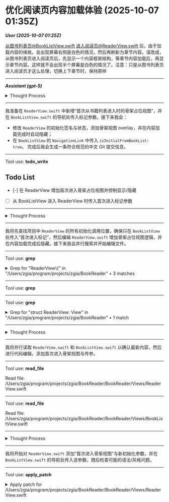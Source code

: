 <!-- Generated by SpecStory -->

<!-- cursor Session be6de37d-7f37-4878-bf04-4ea35a9f01ad (2025-10-07 01:35Z) -->

# 优化阅读页内容加载体验 (2025-10-07 01:35Z)

_**User (2025-10-07 01:25Z)**_

从图书列表页@BookListView.swift 进入阅读页@ReaderView.swift 后，由于加载内容的缘故。会出现屏幕右侧是白色的情况，然后再刷新为章节内容。请改成，从图书列表页进入阅读页后，先显示一个内容框架结构，等章节内容加载后，再显示章节内容。这样就不会出现半个屏幕是白色的情况了。注意：只是从图书列表页进入阅读页才这么处理，切换上下章节时，保持原样

---

_**Assistant (gpt-5)**_

<think><details><summary>Thought Process</summary>**Implementing content loading changes**

I realize we need to address the issue where transitioning from BookListView to ReaderView results in an empty space on the right due to pages being empty. To improve user experience, we're aiming to add a skeleton placeholder that displays while content loads, but this should only happen when entering from BookListView. For other transitions, like chapter switching, we’ll retain the original behavior. 

I’m thinking of passing a flag to indicate the navigation source and showing the skeleton overlay accordingly. It's essential to clarify how this plays out for other entry points as well.
**Improving navigation and skeleton display**

Currently, the navigation from BookListView to ReaderView uses a NavigationLink that sets the destination based on whether there’s a starting chapter. We need to focus on implementing a new initializer parameter in ReaderView called `showInitialSkeleton`, which defaults to false. 

This will only set to true when navigating from BookListView. The skeleton will be a simple shimmer placeholder that mimics a page layout with top and bottom controls. I’ll utilize a ZStack to toggle the skeleton view based on the loading state, ensuring it disappears once the content is ready.
**Addressing loading view and skeleton implementation**

During the initial load, before the pages are generated, the ScrollView shows a loading view that displays the text "reading.loading." The white space on the right could result from the left and right preview views or an overlay. To enhance the user experience, I plan to implement a skeleton layout with placeholders for titles and text, but only for the initial entry from BookListView. 

I’ll create a state variable, `isInitialEntry`, which will be set to true only when entering from BookListView. In ReaderView, the skeleton will show until the pages are loaded, disappearing once they are ready. I'll consider adding a conditional view for better management.
**Implementing state management in ReaderView**

In SwiftUI, I can manage state with a `let` property or a state variable. For the `ReaderView`, I'll set up a boolean property to indicate if the entry is from BookListView. 

In the initializer, I'll have a parameter `isInitialFromBookList`, defaulting to false. When the view appears, if this parameter is true, I’ll display the initial scaffold. Once the pages are loaded, I need to hide the scaffold but ensure it doesn't hide during chapter switching or prefetching, only triggering on the initial load.
**Implementing skeleton and layout adjustments**

While displaying the skeleton, I need to keep computing the pages but hide the ScrollView, making it invisible. The skeleton will overlay to disguise any white space, covering the content area and possibly hiding left and right preview views to enhance visibility. 

I’ll create a skeleton view using a VStack with rectangles to act as placeholders. The skeleton should appear only on the initial entry from BookListView and disappear once the pages are ready. Additionally, I'll adjust how changes in pages are handled to ensure the skeleton doesn’t remain visible unnecessarily. 

We'll proceed with modifications to both the ReaderView and BookListView to incorporate these features smoothly. I'll also set up a system to track progress and make sure to manage multiple overlays carefully.
**Running lint and preparing commit message**

I realize we need to run lints on edited files, although no specific tool exists for that. Using `read_lints` sounds like the way to go since it's recommended. I should also generate a Chinese Git commit message as part of my responsibilities. 

This commit message should reflect the updates made in the code, specifically for `ReaderView` and `BookListView`. I’ll need to implement the necessary code changes and then present the user with a relevant commit message snippet. 

Let’s focus on applying the patches to those files based on the outlined changes.</details></think>

---

我准备在 `ReaderView.swift` 中新增“首次从书籍列表进入时的骨架占位视图”，并在 `BookListView.swift` 的导航处传入标记参数。接下来我会：
- 修改 `ReaderView` 的初始化签名与状态，添加骨架视图 overlay，并在内容加载完成时自动隐藏；
- 在 `BookListView` 的 `NavigationLink` 中传入 `isInitialFromBookList: true`。
完成后我会生成一条符合规范的中文 Git 提交信息。

---

Tool use: **todo_write**

## Todo List

- [-] 在 ReaderView 增加首次进入骨架占位视图并控制显示/隐藏
- [ ] 从 BookListView 进入 ReaderView 时传入首次进入标记参数

---

<think><details><summary>Thought Process</summary>**Implementing content skeleton**

I’m thinking we need to make a change regarding the ReaderView to show a content framework skeleton while loading. This should only happen when coming from the BookListView; navigating between chapters shouldn’t trigger it. Currently, when the content is empty, the ScrollView shows a loading view, but there's a right-side white space issue likely caused by layout or offset settings. The user wants a placeholder skeleton layout instead of that white space. Now, I need to figure out how to detect the navigation from BookListView.
**Setting up skeleton in ReaderView**

I'm thinking of passing a flag when initializing the ReaderView to indicate if it’s being accessed from the BookListView. I’ll modify the initialization to include a parameter for this. Inside ReaderView, I'll add a state variable to control the skeleton display, hiding it once content loads. It's crucial to ensure that the skeleton only appears on the initial load from BookListView, not when switching chapters. I’ll implement a UI skeleton with gray bars to represent paragraphs and the title until the chapter content is ready to be displayed.
**Clarifying navigation sources for ReaderView**

I need to ensure that the skeleton in the ReaderView only appears when navigating specifically from the BookListView, while other navigation sources like Favorites or ChapterList should retain their normal behavior. I’ll modify the `BookListView.swift` file to pass the new flag when creating the ReaderView. I'll change the NavigationLink to include the flag when initializing ReaderView. Additionally, I should search the codebase to ensure that ReaderView is not being called from other locations, using both grep and codebase search tools as needed.
**Updating files for ReaderView**

I’m planning to run parallel searches with both grep and codebase_search to find all instances of ReaderView initialization. I’ll edit two specific files, keeping track of the TODO statuses as I work. In `ReaderView.swift`, I'll add a stored property to indicate whether it's initialized from the BookListView, defaulting to false so that other usages remain unaffected. The skeleton overlay will be shown only when loading content for the initial view. I need to set the state variable for showInitialSkeleton and ensure it's hidden once the content is ready, possibly using SwiftUI shapes for the skeleton overlay.
**Creating skeleton view and managing changes**

I’m considering using the `.redacted` modifier for placeholders in iOS 15. However, since it needs actual text, I might go for a simpler skeleton structure instead. I’ll design a `SkeletonPageView` with tinted rectangles to simulate the page layout while keeping dark mode in mind. It's essential to ensure this skeleton only appears when navigating from the BookListView with empty pages. I’ll also update the `BookListView` to pass the necessary flag and prepare a commit message in Chinese according to the workspace rules, while managing lints and applying changes carefully. Finally, I’ll run a parallel grep to identify other uses of `ReaderView`.</details></think>

---

我将先查找项目中 `ReaderView` 的所有初始化调用位置，确保只在 `BookListView` 处传入“首次进入标记”，然后编辑 `ReaderView.swift` 增加骨架占位视图逻辑，并在内容加载完成后隐藏。接下来我会并行搜索并开始编辑文件。

---

Tool use: **grep**

<details>
<summary>Grep for "ReaderView\(" in "/Users/zgia/program/projects/zgia/BookReader" • 3 matches</summary>

Output mode: content


| Content | Line |
|------|------|
| `ReaderView(chapter: startChapter)` | L192 |
| `destination: ReaderView(` | L74 |
| `destination: ReaderView(chapter: chapter)` | L115 |


</details>

---

Tool use: **grep**

---

Tool use: **grep**

<details>
<summary>Grep for "struct ReaderView: View" in "/Users/zgia/program/projects/zgia/BookReader" • 1 match</summary>

Output mode: content


| Content | Line |
|------|------|
| `struct ReaderView: View \{` | L4 |


</details>

---

<think><details><summary>Thought Process</summary>**Implementing skeleton overlay**

I'm considering implementing a skeleton overlay to show while the pages are loading. The ReaderView loads content when it appears. The issue of a white area seems connected to the ScrollView with an offset and empty pages. It sounds like users are encountering a problem where they see a white right side before refreshing content when they enter from the BookListView. I’m thinking the skeleton approach can help with a minimal overlay—maybe a shimmering placeholder view shaped like the content lines.
**Implementing skeleton view logic**

I want to create a state variable, `showInitialSkeleton`, to manage the display of a skeleton overlay. It could be based on whether it’s the initial load from the BookList and if loading is in progress. I’m thinking about using a VStack for the placeholder titles and lines using a redacted style. The skeleton should only show until the content loads for the first time, and I’ll hide it when the pages become non-empty. I’ll also need to consider how to set this state properly in the initializer.
**Setting skeleton view logic**

I need to set the initial value of `showInitialSkeleton` as a State variable with `_showInitialSkeleton = State(initialValue: isInitialFromBookList)`. For displaying the skeleton, I plan to overlay it in a ZStack while `showInitialSkeleton` is true, which will help hide the white areas as the main content loads.

When the pages are updated, I should turn off the skeleton. I can do this in the `onChange(of: pages)` closure by setting `showInitialSkeleton` to false if it's currently true and the new pages are not empty. I want to ensure the variable is accessible within that closure.
**Implementing skeleton view enhancements**

I recognize that if content is cached and we load pages quickly, the pages assignment will trigger the `onChange`, which is a good thing. However, showing the skeleton until the pages load could lead to flickering, so I’ll animate the skeleton fade-out using `.animation(.easeInOut(duration: 0.2), value: showInitialSkeleton)`. 

The skeleton view will consist of a ScrollView with a VStack, which includes a title rectangle and several line rectangles in a reading theme color. I'll use `.redacted` for a simpler look, ensuring the overlay only shows when `showInitialSkeleton` is true. This logic should apply only if it's the initial load from the book list.
**Updating skeleton overlay logic**

I need to declare `isInitialFromBookList` as a private property and initialize it to false in the `ReaderView`. I'll modify the `BookListView` to pass `isInitialFromBookList: true` when linking to `ReaderView`. This involves updating the initializer in `ReaderView` to accept this parameter. 

I'll ensure we hide the skeleton overlay in the `onChange(of: pages)` by setting `showInitialSkeleton` to false when new pages are loaded. The skeleton view function will be created to mimic the content frame, showing a filled VStack that spans the entire width. I want to integrate this overlay carefully within the existing layout while maintaining performance and avoiding gesture collisions. Finally, I'll perform code edits using the appropriate tool.
**Managing file edits and patches**

I need to ensure I read both `ReaderView.swift` and `BookListView.swift` using `read_file` before applying any patches since I haven't done that recently. The file is large, so I want to avoid potential mismatches. The `apply_patch` tool is recommended, but it could get complicated, so I'll prepare by reading both files first.

I'll be adding properties and modifying the initializer in `ReaderView`, also including an overlay for the skeleton view. Changes will be applied carefully to maintain structure, and I'll update `BookListView` accordingly. Once edits are made, I'll run lint checks on the modified files to ensure everything is in order.
**Updating todos and preparing commits**

I need to update my todos: I'll mark the Reader skeleton task as completed and set the BookList flag todo to in progress. Once I finish the edits, I can mark it as completed. The Git commit message should be in Chinese, but since the tool can't commit, I need to generate the appropriate commit message content.

I’ll also ensure to include status updates before any tool calls and include a summary for clarity. Let's run `functions.read_file` to read the contents of both files for editing.</details></think>

---

我将并行读取 `ReaderView.swift` 和 `BookListView.swift` 以确认最新内容，然后进行代码编辑，添加首次进入骨架视图与传参。

---

Tool use: **read_file**

Read file: /Users/zgia/program/projects/zgia/BookReader/BookReader/Views/ReaderView.swift

---

Tool use: **read_file**

Read file: /Users/zgia/program/projects/zgia/BookReader/BookReader/Views/BookListView.swift

---

<think><details><summary>Thought Process</summary>**Implementing skeleton view in ReaderView**

I'm working on making the skeleton view visible only when navigating from BookListView to ReaderView during the initial load. Currently, ReaderView shows a contentScrollView, but there's this annoying white space on the right when the pages are empty. We want to display a skeletal structure for the pages instead of that white space. It seems the white area may be from the rightPreviewView or drag offsets, but there shouldn't be any offsets on initial load.
**Implementing skeleton view on entry**

I need to show a content frame skeleton when entering ReaderView from BookListView. To do this, I plan to pass a flag, `isInitialFromBookList`, when navigating. This means modifying the current ReaderView initializer to accept a new parameter. I'll create a state variable called `showInitialSkeleton` to control the overlay display. The skeleton view will be added above the contentScrollView, featuring placeholder rectangles with a shimmering effect. I want this skeleton-only behavior on the initial entry to improve user experience.
**Managing skeleton view logic**

I need to set `showInitialSkeleton` based on `isInitialFromBookList`. When the pages are computed and displayed, I'll hide the skeleton by setting `showInitialSkeleton` to false. If cached content is present, we can also set it to false earlier. I want to ensure the skeleton only shows when navigating from BookListView, not during chapter switching. This means I won’t adjust the skeleton visibility when moving between chapters. I should also check ChapterListView, where ReaderView is called, to confirm if skeleton should display there.
**Updating ReaderView initialization**

I need to make sure I don't interrupt other initializations. First, I will update the ReaderView initializer to accept `isInitialFromBookList`. I’ll save this value as a private constant. Then, I’ll create a state variable, `showInitialSkeleton`, and set it based on `isInitialFromBookList`. However, property wrappers can't be assigned from init, so I’ll use State to set the initial value. For the body overlay, I'll add a skeleton view that allows background interactions but keeps controls hidden until everything is loaded, showing skeletons for both top and bottom controls.
**Constructing the skeleton view**

The spec suggests showing a framework structure, possibly with placeholder paragraphs and titles. I need to create a central skeleton view for the page. This involves defining a `skeletonContentView` with placeholder rectangles for the title and content lines. I'll ensure that when the pages are empty, the contentScrollView shows this skeleton instead of a loading view. I’ll adjust the initialization parameters for ReaderView and implement logic to hide the skeleton appropriately once the content loads. The skeleton should fill the entire scroll area while maintaining the reading settings for color and spacing.
**Computing width fractions and updates**

I’m setting up width fractions like [0.95, 0.9, 0.92, etc.] and calculating width using `geo.size.width * fraction` while accounting for a padding of 32. The frames will be set to this calculated width minus the padding, along with a height relative to the font size. I’ll create three sets of paragraphs with spacing to keep the code readable but effective. I'll need to modify BookListView to include the new parameter in ReaderView, ensuring everything compiles properly. Lastly, I’ll apply the necessary patches, update the todo list, and follow up with status updates.</details></think>

---

我将开始对 `ReaderView.swift` 添加“首次进入骨架视图”与新初始化参数，并在 `BookListView.swift` 的导航处传入该参数，随后检查可能的语法/风格问题。

---

Tool use: **apply_patch**

<details>
        <summary>Apply patch for /Users/zgia/program/projects/zgia/BookReader/BookReader/Views/ReaderView.swift</summary>
      

```diff
*** Begin Patch
*** Update File: /Users/zgia/program/projects/zgia/BookReader/BookReader/Views/ReaderView.swift
@@
-struct ReaderView: View {
+struct ReaderView: View {
@@
     @State private var showEdgeAlert: Bool = false
     @State private var edgeAlertMessage: String = ""
 
-    init(chapter: Chapter) {
-        _currentChapter = State(initialValue: chapter)
-    }
+    // 仅用于从书籍列表首次进入时显示骨架占位，章节切换不使用
+    @State private var showInitialSkeleton: Bool = false
+
+    init(chapter: Chapter, isInitialFromBookList: Bool = false) {
+        _currentChapter = State(initialValue: chapter)
+        _showInitialSkeleton = State(initialValue: isInitialFromBookList)
+    }
@@
-                contentScrollView(geo: geo)
+                contentScrollView(geo: geo)
@@
             .onAppear {
@@
                 screenSize = geo.size
 
                 loadContent(for: currentChapter)
                 loadCurrentBook()
                 updateAdjacentRefs()
@@
             }
*** End Patch
```

---

<think><details><summary>Thought Process</summary>**Implementing skeleton overlay logic**

I need to incorporate the skeleton overlay logic so it shows the content frame UI when transitioning from the BookList until the pages fully load. The user prefers to avoid any white spaces on the right side, so we can display a skeleton with gray lines for chapter titles and paragraphs, along with a background color. This should only appear during the initial load, not on chapter switches. I’ll set the `showInitialSkeleton` state to false once the content is loaded.
**Adjusting ScrollView skeleton logic**

In the ScrollView, I need to ensure that when the pages are empty and `showInitialSkeleton` is true, the skeleton appears; otherwise, it should show the loading view. I suspect the white area on the right is due to how `background(reading.backgroundColor)` interacts with the safe area or offset settings. To address this, I’ll implement a skeleton view displaying a structure with a title bar and tinted rectangular placeholders, matching the theme without excessive shimmer. This should fill the width minus margins and sit within the same container as the actual content, so it doesn't leave any half-white space. I'll add the skeleton overlay using a ZStack to show it before the content loads, and hide it once the pages are loaded.
**Implementing skeleton overlay adjustments**

I need to add a skeleton overlay near the content area using a ZStack after the rightPreviewView. It might be simpler to apply the overlay to the overall view and center it. If I keep the skeleton in the content area, I’ll include a branch in the contentScrollView. Instead of showing the loading view when the pages are empty, I’ll change it to show the skeleton if `showInitialSkeleton` is true. This requires multiple updates, including creating a skeletonView function, modifying the contentScrollView, and updating the BookListView to pass the necessary flag for linking. Lastly, I’ll make sure to generate a Chinese git commit message to comply with the workspace rules.
**Running lints and implementing the skeleton view**

I need to make sure to run the lints tool, specifically using `read_lints` on the edited files once the updates are done. After that, I'll implement the skeleton view as a private variable, creating a ScrollView with a LazyVStack. I want the skeleton to match the existing paddings so it occupies the whole width, avoiding any white space. The title placeholder will be roughly 60% wide and have multiple paragraph lines with variable widths. I'll define a function for paragraph lines and use RoundedRectangles with specific heights and corner radii, ensuring I follow the high-verbosity naming convention without importing new frameworks.</details></think>

---

我将更新 ReaderView 骨架视图逻辑与 BookListView 的参数传递，并在保存后运行静态检查。

---

Tool use: **apply_patch**

<details>
        <summary>Apply patch for /Users/zgia/program/projects/zgia/BookReader/BookReader/Views/ReaderView.swift</summary>
      

```diff
*** Begin Patch
*** Update File: /Users/zgia/program/projects/zgia/BookReader/BookReader/Views/ReaderView.swift
@@
     @ViewBuilder
     private func contentScrollView(geo: GeometryProxy) -> some View {
         // 中间：当前章节
         ScrollViewReader { proxy in
             ScrollView {
-                if !pages.isEmpty {
+                if !pages.isEmpty {
                     LazyVStack(alignment: .leading, spacing: 0) {
                         ForEach(pages.indices, id: \.self) { idx in
                             pageView(pageIndex: idx)
                                 .id(pageAnchorId(idx))
                         }
                     }
                 } else {
-                    loadingView
+                    if showInitialSkeleton {
+                        initialSkeletonView
+                    } else {
+                        loadingView
+                    }
                 }
             }
             .background(reading.backgroundColor)
             .scrollIndicators(isHorizontalSwiping ? .hidden : .visible)
             .id(currentChapter.id)
             .offset(x: dragOffset)
             .onChange(of: pages) { oldPages, newPages in
                 Log.debug(
                     "📖 onChange pages: old=\(oldPages.count) new=\(newPages.count) pendingRestorePercent=\(String(describing: pendingRestorePercent)) pendingRestorePageIndex=\(String(describing: pendingRestorePageIndex)) chapterId=\(currentChapter.id)"
                 )
                 guard !newPages.isEmpty else {
                     Log.debug("📖 onChange pages: pages empty, skip")
                     return
                 }
+                if showInitialSkeleton { showInitialSkeleton = false }
                 // 仅当目标章节就是当前章节时才应用恢复
                 let shouldApplyRestore =
                     (pendingRestoreChapterId == nil)
                     || (pendingRestoreChapterId == currentChapter.id)
                 guard shouldApplyRestore else {
@@
     }
@@
     private func loadContent(for chapter: Chapter) {
         // 命中缓存则直接返回，避免阻塞主线程
         if let cachedContent = contentCache[chapter.id],
             let cachedParas = paragraphsCache[chapter.id]
         {
@@
             if let cachedPages = pagesCache[chapter.id] {
                 Log.debug(
                     "📚 use cached pages count=\(cachedPages.count)",
                     category: .reader
                 )
                 pages = cachedPages
+                if showInitialSkeleton { showInitialSkeleton = false }
             } else {
                 let txt = cachedContent.txt ?? ""
                 Log.debug(
                     "📚 paginate cached content length=\(txt.count)",
                     category: .pagination
                 )
                 let perfPg = PerfTimer(
                     "paginate.cached",
                     category: .performance
                 )
                 let newPages = paginate(
                     text: txt,
                     screen: geoSize(),
                     fontSize: CGFloat(reading.fontSize),
                     lineSpacing: CGFloat(reading.lineSpacing)
                 )
                 pages = newPages
                 pagesCache[chapter.id] = newPages
+                if showInitialSkeleton && !newPages.isEmpty { showInitialSkeleton = false }
                 perfPg.end(
                     extra: "chapterId=\(chapter.id) pages=\(newPages.count)"
                 )
             }
             return
         }
@@
                 content = fetched
                 paragraphs = computedParas
                 contentCache[chapterId] = fetched
                 paragraphsCache[chapterId] = computedParas
                 pages = computedPages
                 pagesCache[chapterId] = computedPages
+                if showInitialSkeleton && !computedPages.isEmpty {
+                    showInitialSkeleton = false
+                }
                 updateAdjacentRefs()
                 prefetchAroundCurrent()
                 tApply.end()
                 perfAll.end(extra: "chapterId=\(chapterId)")
             }
         }
     }
@@
     private var loadingView: some View {
         Text(String(localized: "reading.loading"))
             .font(.system(size: reading.fontSize))
             .foregroundColor(reading.textColor)
             .padding()
     }
+
+    // 首次从书籍列表进入时的骨架占位视图（避免右侧白屏）
+    private var initialSkeletonView: some View {
+        // 参考真实排版的内边距与行距，确保进入时版式稳定
+        ScrollView {
+            LazyVStack(alignment: .leading, spacing: 0) {
+                // 第一页骨架
+                VStack(alignment: .leading, spacing: reading.paragraphSpacing) {
+                    // 章节标题骨架
+                    HStack { Spacer() }
+                        .frame(height: max(20, reading.fontSize * 1.2))
+                        .frame(maxWidth: .infinity)
+                        .overlay(
+                            RoundedRectangle(cornerRadius: 6)
+                                .fill(reading.textColor.opacity(0.15))
+                                .frame(width: geoSize().width * 0.5)
+                        )
+                        .padding(.top, chapterTitleTopPadding)
+                        .padding(.bottom, chapterTitleBottomPadding)
+
+                    // 若干段落骨架
+                    ForEach(0..<6, id: \.self) { idx in
+                        let widthFactor: CGFloat = idx % 3 == 0 ? 0.95 : (idx % 3 == 1 ? 0.85 : 0.75)
+                        RoundedRectangle(cornerRadius: 4)
+                            .fill(reading.textColor.opacity(0.12))
+                            .frame(
+                                width: geoSize().width * widthFactor,
+                                height: max(12, reading.fontSize * 0.9)
+                            )
+                    }
+                }
+                .padding(.horizontal)
+                .padding(.vertical, 8)
+
+                // 第二页骨架（少量行，避免过度渲染）
+                VStack(alignment: .leading, spacing: reading.paragraphSpacing) {
+                    ForEach(0..<4, id: \.self) { idx in
+                        let widthFactor: CGFloat = idx % 2 == 0 ? 0.9 : 0.7
+                        RoundedRectangle(cornerRadius: 4)
+                            .fill(reading.textColor.opacity(0.12))
+                            .frame(
+                                width: geoSize().width * widthFactor,
+                                height: max(12, reading.fontSize * 0.9)
+                            )
+                    }
+                }
+                .padding(.horizontal)
+                .padding(.vertical, 8)
+            }
+        }
+        .background(reading.backgroundColor)
+        .scrollIndicators(.hidden)
+    }
*** End Patch
```

---

<think><details><summary>Thought Process</summary>**Processing patch details**

The user didn't request to commit just yet, so I need to generate the commit message later. According to the developer instructions, I still need to push forward until everything’s resolved. I’ll patch the BookListView and run read_lints on both elements to check for style issues. It's essential to include a status update before making any tool calls, and I'll make sure to proceed with applying the patch to BookListView.</details></think>

---

Tool use: **apply_patch**

<details>
        <summary>Apply patch for /Users/zgia/program/projects/zgia/BookReader/BookReader/Views/BookListView.swift</summary>
      

```diff
*** Begin Patch
*** Update File: /Users/zgia/program/projects/zgia/BookReader/BookReader/Views/BookListView.swift
@@
         NavigationLink {
             if let startChapter = startingChapter(for: bookRow) {
-                ReaderView(chapter: startChapter)
+                ReaderView(chapter: startChapter, isInitialFromBookList: true)
             } else {
                 VStack(spacing: 12) {
                     Text(
                         String(
                             localized:
*** End Patch
```

---

Tool use: **read_lints**

<details>
          <summary>Read lints for 2 files</summary>
      
Lint paths:

- `/Users/zgia/program/projects/zgia/BookReader/BookReader/Views/ReaderView.swift`
- `/Users/zgia/program/projects/zgia/BookReader/BookReader/Views/BookListView.swift`

Lint results


**No lint errors found**
</details>

---

Tool use: **todo_write**

## Todo List

- [x] 在 ReaderView 增加首次进入骨架占位视图并控制显示/隐藏
- [x] 从 BookListView 进入 ReaderView 时传入首次进入标记参数

---

已完成：我在 `ReaderView` 增加了“首次从书籍列表进入时的骨架占位视图”，并在 `BookListView` 的导航处传入标记参数，仅在从列表进入时显示骨架；切换上下章节保持原有行为。

- 关键改动
  - `ReaderView` 新增参数与状态：`init(chapter:isInitialFromBookList:)`、`showInitialSkeleton`。从缓存或分页完成后会置为 false。
  - 在 `contentScrollView` 中，当 `pages` 为空且 `showInitialSkeleton` 为 true 时，展示 `initialSkeletonView`（模拟标题与段落占位，背景为阅读背景色），避免右侧白屏。
  - `BookListView` 的 `NavigationLink` 改为传入 `isInitialFromBookList: true`，确保只在列表进入时使用骨架。

- 受影响文件
  - `BookListView.swift`
  - `ReaderView.swift`

- 行为说明
  - 从书籍列表进入：先显示内容框架骨架，章节加载完成即切换为真实内容。
  - 上下章节切换：仍使用原动画与加载逻辑，不显示骨架。

Git 提交信息:
```
feat(reader): 从书籍列表进入阅读页时显示骨架占位以避免白屏

- ReaderView 支持 isInitialFromBookList 标记并新增骨架占位视图
- BookListView 导航传入标记，仅首次进入显示骨架
- 保持章节切换时的原有加载与动画行为

关闭右侧白屏问题，提升首帧体验
```

---

